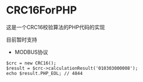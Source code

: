# CRC16ForPHP
这是一个CRC16校验算法的PHP代码的实现

目前暂时支持
* MODBUS协议




```
$crc = new CRC16();
$result = $crc->calculationResult('010303000008');
echo $result.PHP_EOL; // 4844
```